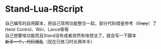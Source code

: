 # Stand-Lua-RScript

自己编写的自用脚本，把自己常用功能整合一起，部分代码借鉴参考（~~Copy~~）了 Heist Control、Wiri、Lance等等  
自己想要啥功能而且Stand没有或者突然有啥想法了，就会写一下脚本  
~~新手一个，代码很乱~~（现在已练习时长两年半）	


